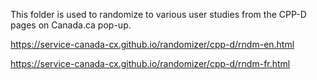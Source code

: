 This folder is used to randomize to various user studies from the CPP-D pages on Canada.ca pop-up.

https://service-canada-cx.github.io/randomizer/cpp-d/rndm-en.html

https://service-canada-cx.github.io/randomizer/cpp-d/rndm-fr.html



